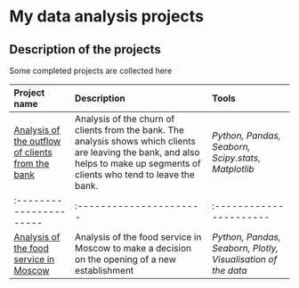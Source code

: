 # My data analysis projects

## Description of the projects

Some completed projects are collected here

| Project name | Description | Tools | 
| :---------------------- | :---------------------- | :---------------------- |
| [Analysis of the outflow of clients from the bank](https://github.com/emetsarina/Data-Analysis-projects/blob/main/bank_project/Banks%20project.ipynb) | Analysis of the churn of clients from the bank. The analysis shows which clients are leaving the bank, and also helps to make up segments of clients who tend to leave the bank.| *Python, Pandas, Seaborn, Scipy.stats, Matplotlib* |
| :---------------------- | :---------------------- | :---------------------- |
| [Analysis of the food service in Moscow](https://github.com/emetsarina/data-analysis-projects/blob/main/food_service_project/analysis%20of%20food%20service.ipynb) | Analysis of the food service in Moscow to make a decision on the opening of a new establishment| *Python, Pandas, Seaborn, Plotly, Visualisation of the data* |



